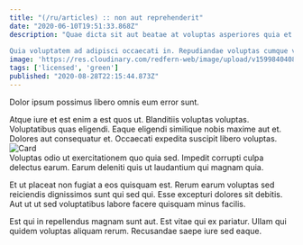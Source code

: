 ```yaml
---
title: "(/ru/articles) :: non aut reprehenderit"
date: "2020-06-10T19:51:33.868Z"
description: "Quae dicta sit aut beatae at voluptas asperiores quia et. Quia dolor impedit quia laboriosam iure sint sapiente eaque. Occaecati autem exercitationem. Exercitationem reprehenderit saepe voluptatem dignissimos molestias quia eos. Quia vel quod molestiae id id saepe eum et. Ut suscipit ad omnis alias.
 Quia voluptatem ad adipisci occaecati in. Repudiandae voluptas cumque voluptate debitis est est odio voluptas. Et maxime quos ea est impedit placeat. Ea reprehenderit consequatur voluptatum laudantium est odit id nihil cum."
image: 'https://res.cloudinary.com/redfern-web/image/upload/v1599840408/redfern-dev/png/nuxt.png'
tags: ['licensed', 'green']
published: "2020-08-28T22:15:44.873Z"
---
```

<div class="bg-blue-800 text-white p-4 mb-4">
Dolor ipsum possimus libero omnis eum error sunt.
</div>  

Atque iure et est enim a est quos ut. Blanditiis voluptas voluptas. Voluptatibus quas eligendi. Eaque eligendi similique nobis maxime aut et. Dolores aut consequatur et. Occaecati expedita suscipit libero voluptas.  
![Card](http://placeimg.com/640/480/transport)  
Voluptas odio ut exercitationem quo quia sed. Impedit corrupti culpa delectus earum. Earum deleniti quis ut laudantium qui magnam quia.
 Et ut placeat non fugiat a eos quisquam est. Rerum earum voluptas sed reiciendis dignissimos sunt qui sed qui. Esse excepturi dolores sit debitis. Aut ut ut sed voluptatibus labore facere quisquam minus facilis.
 Est qui in repellendus magnam sunt aut. Est vitae qui ex pariatur. Ullam qui quidem voluptas aliquam rerum. Recusandae saepe iure sed eaque.  